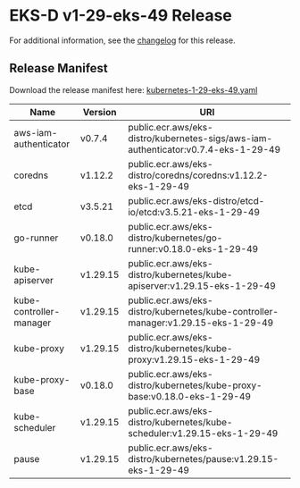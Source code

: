 # EKS-D v1-29-eks-49 Release

For additional information, see the [changelog](CHANGELOG-v1-29-eks-49.md) for this release.

## Release Manifest

Download the release manifest here: [kubernetes-1-29-eks-49.yaml](https://distro.eks.amazonaws.com/kubernetes-1-29/kubernetes-1-29-eks-49.yaml)

| Name | Version | URI |
|------|---------|-----|
| aws-iam-authenticator | v0.7.4 | public.ecr.aws/eks-distro/kubernetes-sigs/aws-iam-authenticator:v0.7.4-eks-1-29-49 |
| coredns | v1.12.2 | public.ecr.aws/eks-distro/coredns/coredns:v1.12.2-eks-1-29-49 |
| etcd | v3.5.21 | public.ecr.aws/eks-distro/etcd-io/etcd:v3.5.21-eks-1-29-49 |
| go-runner | v0.18.0 | public.ecr.aws/eks-distro/kubernetes/go-runner:v0.18.0-eks-1-29-49 |
| kube-apiserver | v1.29.15 | public.ecr.aws/eks-distro/kubernetes/kube-apiserver:v1.29.15-eks-1-29-49 |
| kube-controller-manager | v1.29.15 | public.ecr.aws/eks-distro/kubernetes/kube-controller-manager:v1.29.15-eks-1-29-49 |
| kube-proxy | v1.29.15 | public.ecr.aws/eks-distro/kubernetes/kube-proxy:v1.29.15-eks-1-29-49 |
| kube-proxy-base | v0.18.0 | public.ecr.aws/eks-distro/kubernetes/kube-proxy-base:v0.18.0-eks-1-29-49 |
| kube-scheduler | v1.29.15 | public.ecr.aws/eks-distro/kubernetes/kube-scheduler:v1.29.15-eks-1-29-49 |
| pause | v1.29.15 | public.ecr.aws/eks-distro/kubernetes/pause:v1.29.15-eks-1-29-49 |
